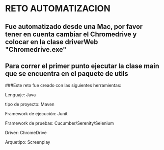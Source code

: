 # RETO AUTOMATIZACION

## Fue automatizado desde una Mac, por favor tener en cuenta cambiar el Chromedrive y colocar en la clase driverWeb "Chromedrive.exe"
## Para correr el primer punto ejecutar la clase main que se encuentra en el paquete de utils

###Este reto fue creado con las siguientes herramientas:

Lenguaje: Java

tipo de proyecto: Maven

Framework de ejecución: Junit

Framework de pruebas: Cucumber/Serenity/Selenium

Driver: ChromeDrive

Arquetipo: Screenplay
